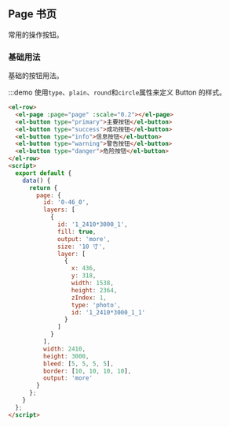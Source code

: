 <!--
 * @Author: your name
 * @Date: 2021-06-10 23:30:40
 * @LastEditTime: 2021-06-12 18:10:30
 * @LastEditors: Please set LastEditors
 * @Description: In User Settings Edit
 * @FilePath: /element/examples/docs/zh-CN/page.md
-->

## Page 书页

常用的操作按钮。

### 基础用法

基础的按钮用法。

:::demo 使用`type`、`plain`、`round`和`circle`属性来定义 Button 的样式。

```html
<el-row>
  <el-page :page="page" :scale="0.2"></el-page>
  <el-button type="primary">主要按钮</el-button>
  <el-button type="success">成功按钮</el-button>
  <el-button type="info">信息按钮</el-button>
  <el-button type="warning">警告按钮</el-button>
  <el-button type="danger">危险按钮</el-button>
</el-row>
<script>
  export default {
    data() {
      return {
        page: {
          id: '0-46_0',
          layers: [
            {
              id: '1_2410*3000_1',
              fill: true,
              output: 'more',
              size: '10 寸',
              layer: [
                {
                  x: 436,
                  y: 318,
                  width: 1538,
                  height: 2364,
                  zIndex: 1,
                  type: 'photo',
                  id: '1_2410*3000_1_1'
                }
              ]
            }
          ],
          width: 2410,
          height: 3000,
          bleed: [5, 5, 5, 5],
          border: [10, 10, 10, 10],
          output: 'more'
        }
      };
    }
  };
</script>
```
